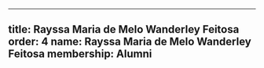 ---
  title: Rayssa Maria de Melo Wanderley Feitosa
  order: 4
  name: Rayssa Maria de Melo Wanderley Feitosa
  membership: Alumni
  ---
  